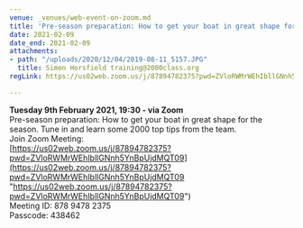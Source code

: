 ```yaml
---
venue: _venues/web-event-on-zoom.md
title: 'Pre-season preparation: How to get your boat in great shape for the season. '
date: 2021-02-09
date_end: 2021-02-09
attachments:
- path: "/uploads/2020/12/04/2019-08-11_5157.JPG"
  title: Simon Horsfield training@2000class.org
regLink: https://us02web.zoom.us/j/87894782375?pwd=ZVloRWMrWEhIbllGNnh5YnBpUjdMQT09

---
```

**Tuesday 9th February 2021, 19:30 - via Zoom**  
Pre-season preparation: How to get your boat in great shape for the season. Tune in and learn some 2000 top tips from the team.  
Join Zoom Meeting:  
[https://us02web.zoom.us/j/87894782375?pwd=ZVloRWMrWEhIbllGNnh5YnBpUjdMQT09](https://us02web.zoom.us/j/87894782375?pwd=ZVloRWMrWEhIbllGNnh5YnBpUjdMQT09 "https://us02web.zoom.us/j/87894782375?pwd=ZVloRWMrWEhIbllGNnh5YnBpUjdMQT09")  
Meeting ID: 878 9478 2375  
Passcode: 438462